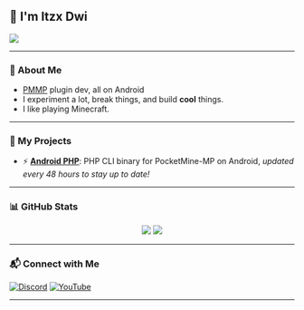 ## 👋 I'm Itzx Dwi

<p align="left">
  <img src="https://readme-typing-svg.demolab.com/?lines=Always+learning;Code+hard%2C+debug+harder;Open+source+addict&center=false&width=440&height=45&color=FFA500&pause=1000&size=22" />
</p>

---

### 🧠 About Me
- [PMMP](https://github.com/pmmp/PocketMine-MP) plugin dev, all on Android
- I experiment a lot, break things, and build **cool** things.
- I like playing Minecraft.

---

### 🚀 My Projects
- ⚡ [**Android PHP**](https://github.com/ItzxDwi/AndroidPHP): PHP CLI binary for PocketMine-MP on Android, *updated every 48 hours to stay up to date!*
---

### 📊 GitHub Stats
<p align="center">
  <img src="https://github-readme-stats.vercel.app/api?username=ItzxDwi&show_icons=true&theme=tokyonight&hide=stars&count_private=true" />
  <img src="https://github-readme-streak-stats.herokuapp.com/?user=ItzxDwi&theme=tokyonight" />
</p>

---

### 📬 Connect with Me
[![Discord](https://img.shields.io/badge/discord-%237289DA.svg?style=for-the-badge&logo=discord&logoColor=white)](https://discordapp.com/users/1221792497542627445)
[![YouTube](https://img.shields.io/badge/youtube-red?style=for-the-badge&logo=youtube&logoColor=white)](https://youtube.com/@ItzxDwi)

---
